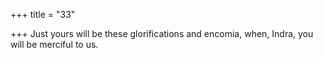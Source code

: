 +++
title = "33"

+++
Just yours will be these glorifications and encomia,
when, Indra, you will be merciful to us.
